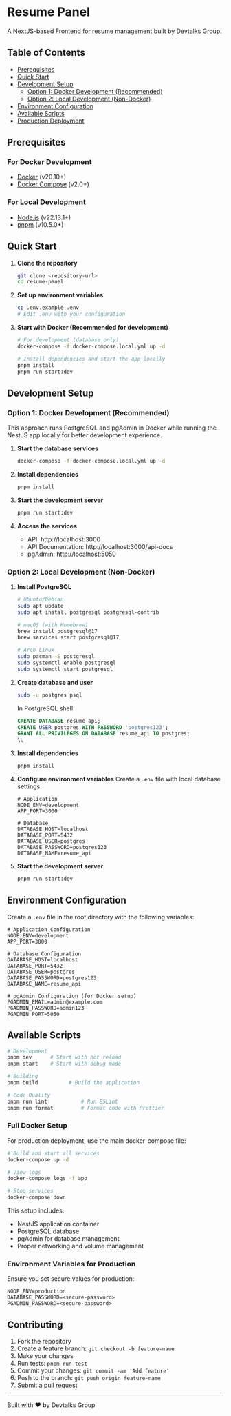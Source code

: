 # Resume Panel

A NextJS-based Frontend for resume management built by Devtalks Group.

## Table of Contents

- [Prerequisites](#prerequisites)
- [Quick Start](#quick-start)
- [Development Setup](#development-setup)
  - [Option 1: Docker Development (Recommended)](#option-1-docker-development-recommended)
  - [Option 2: Local Development (Non-Docker)](#option-2-local-development-non-docker)
- [Environment Configuration](#environment-configuration)
- [Available Scripts](#available-scripts)
- [Production Deployment](#production-deployment)

## Prerequisites

### For Docker Development

- [Docker](https://docs.docker.com/get-docker/) (v20.10+)
- [Docker Compose](https://docs.docker.com/compose/install/) (v2.0+)

### For Local Development

- [Node.js](https://nodejs.org/) (v22.13.1+)
- [pnpm](https://pnpm.io/) (v10.5.0+)

## Quick Start

1. **Clone the repository**

   ```bash
   git clone <repository-url>
   cd resume-panel
   ```

2. **Set up environment variables**

   ```bash
   cp .env.example .env
   # Edit .env with your configuration
   ```

3. **Start with Docker (Recommended for development)**

   ```bash
   # For development (database only)
   docker-compose -f docker-compose.local.yml up -d

   # Install dependencies and start the app locally
   pnpm install
   pnpm run start:dev
   ```

## Development Setup

### Option 1: Docker Development (Recommended)

This approach runs PostgreSQL and pgAdmin in Docker while running the NestJS app locally for better development experience.

1. **Start the database services**

   ```bash
   docker-compose -f docker-compose.local.yml up -d
   ```

2. **Install dependencies**

   ```bash
   pnpm install
   ```

3. **Start the development server**

   ```bash
   pnpm run start:dev
   ```

4. **Access the services**
   - API: http://localhost:3000
   - API Documentation: http://localhost:3000/api-docs
   - pgAdmin: http://localhost:5050

### Option 2: Local Development (Non-Docker)

1. **Install PostgreSQL**

   ```bash
   # Ubuntu/Debian
   sudo apt update
   sudo apt install postgresql postgresql-contrib

   # macOS (with Homebrew)
   brew install postgresql@17
   brew services start postgresql@17

   # Arch Linux
   sudo pacman -S postgresql
   sudo systemctl enable postgresql
   sudo systemctl start postgresql
   ```

2. **Create database and user**

   ```bash
   sudo -u postgres psql
   ```

   In PostgreSQL shell:

   ```sql
   CREATE DATABASE resume_api;
   CREATE USER postgres WITH PASSWORD 'postgres123';
   GRANT ALL PRIVILEGES ON DATABASE resume_api TO postgres;
   \q
   ```

3. **Install dependencies**

   ```bash
   pnpm install
   ```

4. **Configure environment variables**
   Create a `.env` file with local database settings:

   ```env
   # Application
   NODE_ENV=development
   APP_PORT=3000

   # Database
   DATABASE_HOST=localhost
   DATABASE_PORT=5432
   DATABASE_USER=postgres
   DATABASE_PASSWORD=postgres123
   DATABASE_NAME=resume_api
   ```

5. **Start the development server**
   ```bash
   pnpm run start:dev
   ```

## Environment Configuration

Create a `.env` file in the root directory with the following variables:

```env
# Application Configuration
NODE_ENV=development
APP_PORT=3000

# Database Configuration
DATABASE_HOST=localhost
DATABASE_PORT=5432
DATABASE_USER=postgres
DATABASE_PASSWORD=postgres123
DATABASE_NAME=resume_api

# pgAdmin Configuration (for Docker setup)
PGADMIN_EMAIL=admin@example.com
PGADMIN_PASSWORD=admin123
PGADMIN_PORT=5050
```

## Available Scripts

```bash
# Development
pnpm dev      # Start with hot reload
pnpm start    # Start with debug mode

# Building
pnpm build          # Build the application

# Code Quality
pnpm run lint           # Run ESLint
pnpm run format         # Format code with Prettier
```

### Full Docker Setup

For production deployment, use the main docker-compose file:

```bash
# Build and start all services
docker-compose up -d

# View logs
docker-compose logs -f app

# Stop services
docker-compose down
```

This setup includes:

- NestJS application container
- PostgreSQL database
- pgAdmin for database management
- Proper networking and volume management

### Environment Variables for Production

Ensure you set secure values for production:

```env
NODE_ENV=production
DATABASE_PASSWORD=<secure-password>
PGADMIN_PASSWORD=<secure-password>
```

## Contributing

1. Fork the repository
2. Create a feature branch: `git checkout -b feature-name`
3. Make your changes
4. Run tests: `pnpm run test`
5. Commit your changes: `git commit -am 'Add feature'`
6. Push to the branch: `git push origin feature-name`
7. Submit a pull request

---

Built with ❤️ by Devtalks Group
